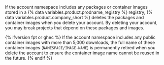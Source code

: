 If the account namespace includes any packages or container images stored in a {% data variables.product.prodname_registry %} registry, {% data variables.product.company_short %} deletes the packages and container images when you delete your account. By deleting your account, you may break projects that depend on these packages and images.

{% ifversion fpt or ghec %}
If the account namespace includes any public container images with more than 5,000 downloads, the full name of these container images (`NAMESPACE/IMAGE-NAME`) is permanently retired when you delete the account to ensure the container image name cannot be reused in the future.
{% endif %}
